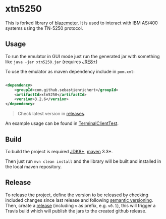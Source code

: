 # xtn5250

This is forked library of [blazemeter](https://github.com/Blazemeter/xtn5250). It is used to interact with IBM AS/400
systems using the TN-5250 protocol.

## Usage

To run the emulator in GUI mode just run the generated jar with something like `java -jar xtn5250.jar` (requires [JRE8+](http://www.oracle.com/technetwork/java/javase/downloads/jre8-downloads-2133155.html))

To use the emulator as maven dependency include in `pom.xml`:

```xml

<dependency>
    <groupId>com.github.sebastienrichert</groupId>
    <artifactId>xtn5250</artifactId>
    <version>3.2.6</version>
</dependency>
```

> Check latest version in [releases](https://github.com/SebastienRichert/xtn5250/releases).

An example usage can be found in [TerminalClientTest](src/test/java/net/infordata/em/TerminalClientTest.java).

## Build

To build the project is required [JDK8+](http://www.oracle.com/technetwork/java/javase/downloads/jdk8-downloads-2133151.html), [maven](https://maven.apache.org/) 3.3+.

Then just run `mvn clean install` and the library will be built and installed in the local maven repository.

## Release

To release the project, define the version to be released by checking included changes since last release and
following [semantic versioning](https://semver.org/).
Then, create a [release](https://github.com/SebastienRichert/xtn5250/releases) (including `v` as prefix, e.g. `v0.1`),
this will trigger a Travis build which will publish the jars to the created github release.
